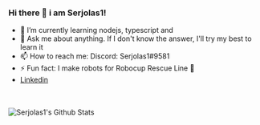 ### Hi there 👋 i am Serjolas1!


- 🌱 I’m currently learning nodejs, typescript and
- 💬 Ask me about anything. If I don't know the answer, I'll try my best to learn it
- 📫 How to reach me: Discord: Serjolas1#9581
- ⚡ Fun fact: I make robots for Robocup Rescue Line 🤖
- [Linkedin](https://www.linkedin.com/in/s%C3%A9rgio-f-812874206/)

<br/>
<br/>

<img align="left" alt="Serjolas1's Github Stats" src="https://github-readme-stats.vercel.app/api?username=serjolas1&show_icons=true&hide_border=true"/>
